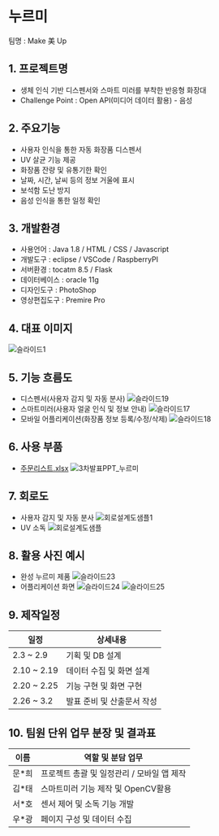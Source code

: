 # 누르미
팀명 : Make 美 Up

## 1. 프로젝트명
- 생체 인식 기반 디스펜서와 스마트 미러를 부착한 반응형 화장대
- Challenge Point : Open API(미디어 데이터 활용) - 음성

## 2. 주요기능
- 사용자 인식을 통한 자동 화장품 디스펜서
- UV 살균 기능 제공 
- 화장품 잔량 및 유통기한 확인
- 날짜, 시간, 날씨 등의 정보 거울에 표시
- 보석함 도난 방지
- 음성 인식을 통한 일정 확인

## 3. 개발환경
- 사용언어 : Java 1.8 / HTML / CSS / Javascript
- 개발도구 : eclipse / VSCode / RaspberryPI
- 서버환경 : tocatm 8.5 / Flask
- 데이터베이스 : oracle 11g
- 디자인도구 : PhotoShop
- 영상편집도구 : Premire Pro

## 4. 대표 이미지
![슬라이드1](https://user-images.githubusercontent.com/39328049/156705800-0f117733-82e9-4031-b42f-41857a340576.PNG)


## 5. 기능 흐름도
- 디스펜서(사용자 감지 및 자동 분사)
![슬라이드19](https://user-images.githubusercontent.com/39328049/156706081-59c90440-cc60-4504-a39a-fdd610c12c08.PNG)
- 스마트미러(사용자 얼굴 인식 및 정보 안내)
![슬라이드17](https://user-images.githubusercontent.com/39328049/156706083-a264247f-d0c8-4e42-a324-f65eefe3785f.PNG)
- 모바일 어플리케이션(화장품 정보 등록/수정/삭제)
![슬라이드18](https://user-images.githubusercontent.com/39328049/156706084-ad630d51-65e7-4f86-ab6f-03d1d6391cab.PNG)

## 6. 사용 부품
- [주문리스트.xlsx](https://github.com/2022-SMHRD-KDT-IoT-2/MakeMeUp/files/8183293/default.xlsx)
![3차발표PPT_누르미](https://user-images.githubusercontent.com/39328049/156707543-6fc5cc3e-6ca6-4de0-999e-d91a3c06eec4.png)

## 7. 회로도
- 사용자 감지 및 자동 분사
![회로설계도샘플1](https://user-images.githubusercontent.com/39328049/156707838-edea4a8f-93f5-4f1a-8347-bc05cccbd542.png)
- UV 소독
![회로설계도샘플](https://user-images.githubusercontent.com/39328049/156707842-544c4022-8505-4593-8990-5664dc02a968.png)

## 8. 활용 사진 예시
- 완성 누르미 제품
![슬라이드23](https://user-images.githubusercontent.com/39328049/156709432-deea3180-58d0-40de-8539-61cbedb6a633.PNG)
- 어플리케이션 화면
![슬라이드24](https://user-images.githubusercontent.com/39328049/156709436-15211951-e7f6-4bc0-9435-ff558c1664bf.PNG)
![슬라이드25](https://user-images.githubusercontent.com/39328049/156709437-3bed8cf1-bd8b-4c43-bc1e-6ff5577b19b0.PNG)


## 9. 제작일정
| 일정           | 상세내용 | 
|----------------|-------------------|
| 2.3 ~ 2.9      | 기획 및 DB 설계 | 
| 2.10 ~ 2.19    | 데이터 수집 및 화면 설계| 
| 2.20 ~ 2.25    | 기능 구현 및 화면 구현| 
| 2.26 ~ 3.2     | 발표 준비 및 산출문서 작성|

## 10. 팀원 단위 업무 분장 및 결과표
| 이름           | 역할 및 분담 업무 | 
|----------------|-------------------|
| 문*희          | 프로젝트 총괄 및 일정관리 / 모바일 앱 제작 | 
| 김*태          | 스마트미러 기능 제작 및 OpenCV활용| 
| 서*호          | 센서 제어 및 소독 기능 개발| 
| 우*광          | 페이지 구성 및 데이터 수집|



